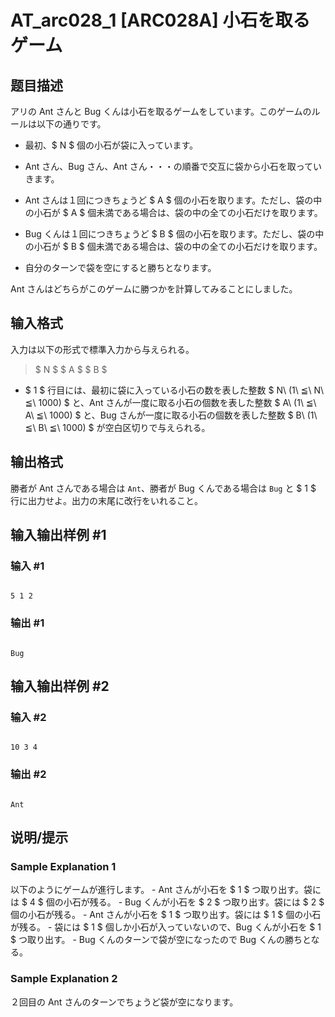 # AT_arc028_1 [ARC028A] 小石を取るゲーム

## 题目描述

[problemUrl]: https://atcoder.jp/contests/arc028/tasks/arc028_1

アリの Ant さんと Bug くんは小石を取るゲームをしています。このゲームのルールは以下の通りです。

- 最初、$ N $ 個の小石が袋に入っています。
- Ant さん、Bug さん、Ant さん・・・の順番で交互に袋から小石を取っていきます。
- Ant さんは１回につきちょうど $ A $ 個の小石を取ります。ただし、袋の中の小石が $ A $ 個未満である場合は、袋の中の全ての小石だけを取ります。
- Bug くんは１回につきちょうど $ B $ 個の小石を取ります。ただし、袋の中の小石が $ B $ 個未満である場合は、袋の中の全ての小石だけを取ります。
- 自分のターンで袋を空にすると勝ちとなります。

Ant さんはどちらがこのゲームに勝つかを計算してみることにしました。

## 输入格式

入力は以下の形式で標準入力から与えられる。

> $ N $ $ A $ $ B $

- $ 1 $ 行目には、最初に袋に入っている小石の数を表した整数 $ N\ (1\ ≦\ N\ ≦\ 1000) $ と、Ant さんが一度に取る小石の個数を表した整数 $ A\ (1\ ≦\ A\ ≦\ 1000) $ と、Bug さんが一度に取る小石の個数を表した整数 $ B\ (1\ ≦\ B\ ≦\ 1000) $ が空白区切りで与えられる。

## 输出格式

勝者が Ant さんである場合は `Ant`、勝者が Bug くんである場合は `Bug` と $ 1 $ 行に出力せよ。出力の末尾に改行をいれること。

## 输入输出样例 #1

### 输入 #1

```
5 1 2
```

### 输出 #1

```
Bug
```

## 输入输出样例 #2

### 输入 #2

```
10 3 4
```

### 输出 #2

```
Ant
```

## 说明/提示

### Sample Explanation 1

以下のようにゲームが進行します。 - Ant さんが小石を $ 1 $ つ取り出す。袋には $ 4 $ 個の小石が残る。 - Bug くんが小石を $ 2 $ つ取り出す。袋には $ 2 $ 個の小石が残る。 - Ant さんが小石を $ 1 $ つ取り出す。袋には $ 1 $ 個の小石が残る。 - 袋には $ 1 $ 個しか小石が入っていないので、Bug くんが小石を $ 1 $ つ取り出す。 - Bug くんのターンで袋が空になったので Bug くんの勝ちとなる。

### Sample Explanation 2

２回目の Ant さんのターンでちょうど袋が空になります。
